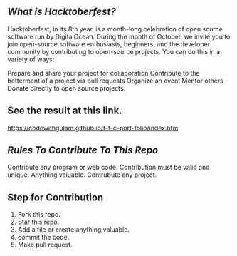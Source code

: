 ## *What is Hacktoberfest?*


Hacktoberfest, in its 8th year, is a month-long celebration of open source software run by DigitalOcean. During the month of October, we invite you to join open-source software enthusiasts, beginners, and the developer community by contributing to open-source projects. You can do this in a variety of ways:

Prepare and share your project for collaboration
Contribute to the betterment of a project via pull requests
Organize an event
Mentor others
Donate directly to open source projects.

## See the result at this link.

https://codewithgulam.github.io/f-f-c-port-folio/index.htm



## *Rules To Contribute To This Repo*


Contribute any program or web code.
Contribution must be valid and unique.
Anything valuable.
Contrubute any project.


## Step for Contribution


1. Fork this repo.
2. Star this repo.
3. Add a file or create anything valuable.
4. commit the code.
5. Make pull request.
